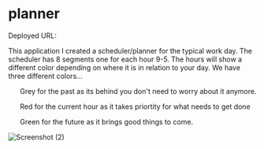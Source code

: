 # planner
Deployed URL:

This application I created a scheduler/planner for the typical work day. The scheduler has 8 segments one for each hour 9-5.
The hours will show a different color depending on where it is in relation to your day. 
We have three different colors...
<ul>Grey for the past as its behind you don't need to worry about it anymore.</ul>
<ul>Red for the current hour as it takes priortity for what needs to get done</ul>
<ul>Green for the future as it brings good things to come. </ul>


![Screenshot (2)](https://user-images.githubusercontent.com/61319384/182055794-61491ab1-61ad-4928-b2dc-8715db2196de.png)
